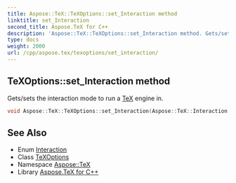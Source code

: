 ```yaml
---
title: Aspose::TeX::TeXOptions::set_Interaction method
linktitle: set_Interaction
second_title: Aspose.TeX for C++
description: 'Aspose::TeX::TeXOptions::set_Interaction method. Gets/sets the interaction mode to run a TeX engine in in C++.'
type: docs
weight: 2000
url: /cpp/aspose.tex/texoptions/set_interaction/
---
```

## TeXOptions::set_Interaction method


Gets/sets the interaction mode to run a [TeX](../../) engine in.

```cpp
void Aspose::TeX::TeXOptions::set_Interaction(Aspose::TeX::Interaction value)
```

## See Also

* Enum [Interaction](../../interaction/)
* Class [TeXOptions](../)
* Namespace [Aspose::TeX](../../)
* Library [Aspose.TeX for C++](../../../)
